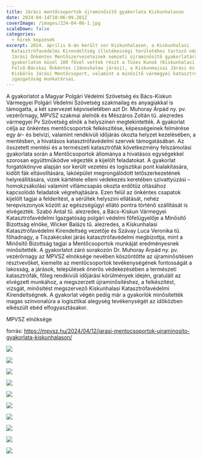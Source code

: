 ```yaml
---
title: Járási mentőcsoportok újraminősítő gyakorlata Kiskunhalason
date: 2024-04-14T10:06:09.201Z
coverImage: /images/224-04-06-1.jpg
scaleDown: false
categories:
  - hirek kepzesek
excerpt: 2024. április 6-án került sor Kiskunhalason, a Kiskunhalasi
  Katasztrófavédelmi Kirendeltség illetékességi területéhez tartozó négy járás
  Járási Önkéntes Mentőszervezeteinek nemzeti újraminősítő gyakorlatára. A
  gyakorlaton közel 100 fővel vettek részt a Tüzes Kunok (Kiskunhalasi járás), a
  Felső-Bácskai Önkéntes (Jánoshalma járási), a Kiskunmajsai Járási és a
  Kiskőrös Járási Mentőcsoport, valamint a minősítő vármegyei katasztrófavédelmi
  igazgatóság munkatársai.
---
```

A gyakorlatot a Magyar Polgári Védelmi Szövetség és Bács-Kiskun Vármegyei Polgári Védelmi Szövetség szakmailag és anyagiakkal is támogatta, a két szervezet képviseletében azt Dr. Muhoray Árpád ny. pv. vezérőrnagy, MPVSZ szakmai alelnök és Mészáros Zoltán tű. alezredes vármegyei Pv Szövetség elnök a helyszínen megtekintették.
A gyakorlat célja az önkéntes mentőcsoportok felkészítése, képességeinek felmérése egy ár- és belvízi, valamint rendkívüli időjárás okozta helyzet kezelésében, a mentésben, a hivatásos katasztrófavédelmi szervek támogatásában. Az összetett mentési és a természeti katasztrófák következmény felszámolási gyakorlata során a Mentőcsoportok állománya a hivatásos egységekkel szorosan együttműködve végezték a kijelölt feladatokat.
A gyakorlat forgatókönyve alapján sor került vezetési és logisztikai pont kialakítására, kidőlt fák eltávolítására, lakóépület megrongálódott tetőszerkezetének helyreállítására, vizek kártétele elleni védekezés keretében szivattyúzási – homokzsákolási valamint villámcsapás okozta erdőtűz oltásához kapcsolódó feladatok végrehajtására. Ezen felül az önkéntes csapatok kijelölt tagjai a felderítést, a sérültek helyszíni ellátását, nehéz terepviszonyok között az egészségügyi ellátó pontra történő szállítását is elvégezték.
Szabó Antal tű. alezredes, a Bács-Kiskun Vármegyei Katasztrófavédelmi Igazgatóság polgári védelmi főfelügyelője a Minősítő Bizottság elnöke, Wicker Balázs tű. alezredes, a Kiskunhalasi Katasztrófavédelmi Kirendeltség vezetője és Szávay Luca Veronika tű. főhadnagy, a Tiszakécskei járás katasztrófavédelmi megbízottja, mint a Minősítő Bizottság tagjai a Mentőcsoportok munkáját eredményesnek minősítették.
A gyakorlatot záró sorakozón Dr. Muhoray Árpád ny. pv. vezérőrnagy az MPVSZ elnöksége nevében köszöntötte az újraminősítésen résztvevőket, kiemelte az mentőcsoportok tevékenységének fontosságát a lakosság, a járások, települések önerős védekezésében a természeti katasztrófák, főleg rendkívüli időjárási körülmények idején, gratulált az elvégzett munkához, a megszerzett újraminősítéshez, a felkészítést, vizsgát, minősítést megszervező Kiskunhalasi Katasztrófavédelmi Kirendeltségnek.
A gyakorlat végén pedig már a gyakorlók minősítették magas színvonalúra a logisztikai alegység tevékenységét az időközben elkészült ebéd elfogyasztásakor.

MPVSZ elnöksége

forrás: https://mpvsz.hu/2024/04/12/jarasi-mentocsoportok-ujraminosito-gyakorlata-kiskunhalason/

![](/images/2024-04-06-index.jpg)

![](/images/2024-04-06-2.jpg)

![](/images/2024-04-06-3.jpg)

![](/images/2024-04-06-4.jpg)

![](/images/2024-04-06-5.jpg)

![](/images/2024-04-06-6.jpg)

![](/images/2024-04-06-7.jpg)

![](/images/2024-04-06-8.jpg)

![](/images/2024-04-06-9.jpg)

![](/images/2024-04-06-10.jpg)